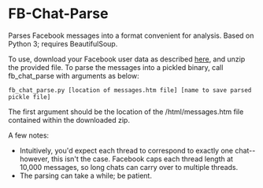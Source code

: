 FB-Chat-Parse
======

Parses Facebook messages into a format convenient for analysis. Based on Python 3; requires BeautifulSoup.

To use, download your Facebook user data as described [here](https://www.facebook.com/help/131112897028467/), and unzip the provided file. To parse the messages into a pickled binary, call fb_chat_parse with arguments as below:

```fb_chat_parse.py [location of messages.htm file] [name to save parsed pickle file]```

The first argument should be the location of the /html/messages.htm file contained within the downloaded zip.

A few notes:
* Intuitively, you'd expect each thread to correspond to exactly one chat--however, this isn't the case. Facebook caps each thread length at 10,000 messages, so long chats can carry over to multiple threads.
* The parsing can take a while; be patient.